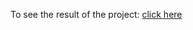 To see the result of the project:
[click here](https://jennifer-90.github.io/Exam_sites_statiques/)

